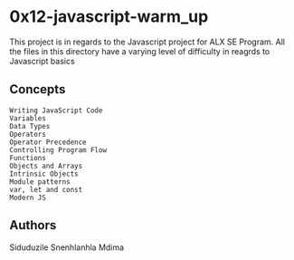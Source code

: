 # 0x12-javascript-warm_up


This project is in regards to the Javascript project for ALX SE Program. All the files in this directory have a varying level of difficulty in reagrds to Javascript basics


## Concepts

    Writing JavaScript Code
    Variables
    Data Types
    Operators
    Operator Precedence
    Controlling Program Flow
    Functions
    Objects and Arrays
    Intrinsic Objects
    Module patterns
    var, let and const
    Modern JS

## Authors
Siduduzile Snenhlanhla Mdima